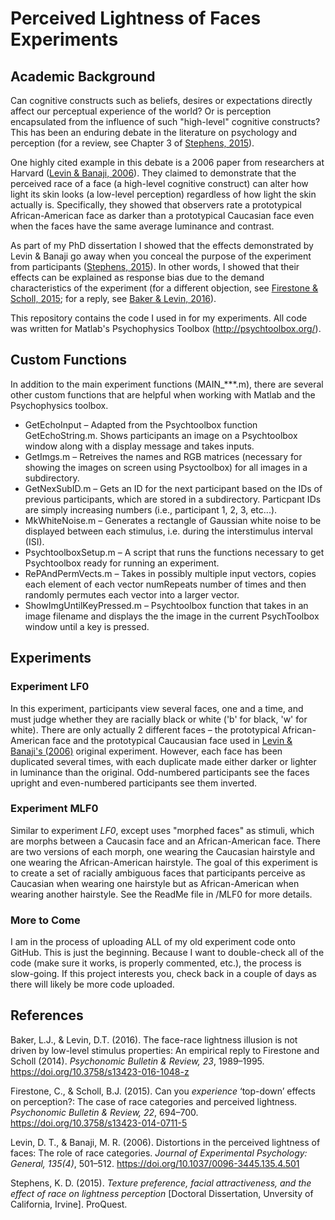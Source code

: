 # Perceived Lightness of Faces Experiments
## Academic Background
Can cognitive constructs such as beliefs, desires or expectations directly affect our perceptual experience of the world? Or is perception encapsulated from the influence of such "high-level" cognitive constructs? This has been an enduring debate in the literature on psychology and perception (for a review, see Chapter 3 of [Stephens, 2015](#step2015)). 

One highly cited example in this debate is a 2006 paper from researchers at Harvard ([Levin & Banaji, 2006](#lev2006)). They claimed to demonstrate that the perceived race of a face (a high-level cognitive construct) can alter how light its skin looks (a low-level perception) regardless of how light the skin actually is. Specifically, they showed that observers rate a prototypical African-American face as darker than a prototypical Caucasian face even when the faces have the same average luminance and contrast. 

As part of my PhD dissertation I showed that the effects demonstrated by Levin & Banaji go away when you conceal the purpose of the experiment from participants ([Stephens, 2015](#step2015)). In other words, I showed that their effects can be explained as response bias due to the demand characteristics of the experiment (for a different objection, see [Firestone & Scholl, 2015](#fire2015); for a reply, see [Baker & Levin, 2016](#baker2016)).

This repository contains the code I used in for my experiments. All code was written for Matlab's Psychophysics Toolbox (http://psychtoolbox.org/). 

## Custom Functions
In addition to the main experiment functions (MAIN_***.m), there are several other custom functions that are helpful when working with Matlab and the Psychophysics toolbox.
 - GetEchoInput &ndash; Adapted from the Psychtoolbox function GetEchoString.m. Shows participants an image on a Psychtoolbox window along with a display message and takes inputs.  
 - GetImgs.m &ndash; Retreives the names and RGB matrices (necessary for showing the images on screen using Psyctoolbox) for all images in a subdirectory.
 - GetNexSubID.m &ndash; Gets an ID for the next participant based on the IDs of previous participants, which are stored in a subdirectory. Particpant IDs are simply increasing numbers (i.e., participant 1, 2, 3, etc...).
 - MkWhiteNoise.m &ndash; Generates a rectangle of Gaussian white noise to be displayed between each stimulus, i.e. during the interstimulus interval (ISI). 
 - PsychtoolboxSetup.m &ndash; A script that runs the functions necessary to get Psychtoolbox ready for running an experiment.  
 - RePAndPermVects.m &ndash; Takes in possibly multiple input vectors, copies each element of each vector numRepeats number of times and then randomly permutes each vector into a larger vector.
 - ShowImgUntilKeyPressed.m &ndash; Psychtoolbox function that takes in an image filename and displays the the image in the current PsychToolbox window until a key is pressed. 


 ## Experiments
 ### Experiment LF0
 In this experiment, participants view several faces, one and a time, and must judge whether they are racially black or white ('b' for black, 'w' for white). There are only actually 2 different faces &ndash; the prototypical African-American face and the prototypical Caucausian face used in [Levin & Banaji's (2006)](lev2006) original experiment. However, each face has been duplicated several times, with each duplicate made either darker or lighter in luminance than the original. Odd-numbered participants see the faces upright and even-numbered participants see them inverted.

 ### Experiment MLF0
 Similar to experiment *LF0*, except uses "morphed faces" as stimuli, which are morphs between a Caucasin face and an African-American face. There are two versions of each morph, one wearing the Caucasian hairstyle and one wearing the African-American hairstyle. The goal of this experiment is to create a set of racially ambiguous faces that participants perceive as Caucasian when wearing one hairstyle but as African-American when wearing another hairstyle. See the ReadMe file in /MLF0 for more details. 

 ### More to Come
 I am in the process of uploading ALL of my old experiment code onto GitHub. This is just the beginning. Because I want to double-check all of the code (make sure it works, is properly commented, etc.), the process is slow-going. If this project interests you, check back in a couple of days as there will likely be more code uploaded. 

 ## References
 <a id="baker2016"></a>Baker, L.J., & Levin, D.T. (2016). The face-race lightness illusion is not driven by low-level stimulus properties: An empirical reply to Firestone and Scholl (2014). *Psychonomic Bulletin & Review, 23*, 1989–1995. https://doi.org/10.3758/s13423-016-1048-z
 
 <a id="fire2015"></a>Firestone, C., & Scholl, B.J. (2015). Can you *experience* ‘top-down’ effects on perception?: The case of race categories and perceived lightness. *Psychonomic Bulletin & Review, 22*, 694–700. https://doi.org/10.3758/s13423-014-0711-5
 
 <a id="lev2006"></a>Levin, D. T., & Banaji, M. R. (2006). Distortions in the perceived lightness of faces: The role of race categories. *Journal of Experimental Psychology: General, 135(4)*, 501–512. https://doi.org/10.1037/0096-3445.135.4.501

<a id="step2015"></a>Stephens, K. D. (2015). *Texture preference, facial attractiveness, and the effect of race on lightness perception* [Doctoral Dissertation, Unversity of California, Irvine]. ProQuest.


 
